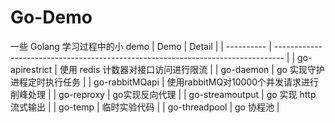 # Go-Demo

一些 Golang 学习过程中的小 demo
| Demo | Detail |
| ---------- | -------------------------------------------------------------------------------- |
| go-apirestrict | 使用 redis 计数器对接口访问进行限流 |
| go-daemon | go 实现守护进程定时执行任务 |
| go-rabbitMQapi | 使用rabbitMQ对10000个并发请求进行削峰处理 |
| go-reproxy | go实现反向代理 |
| go-streamoutput | go 实现 http 流式输出 |
| go-temp | 临时实验代码 |
| go-threadpool | go 协程池 |






